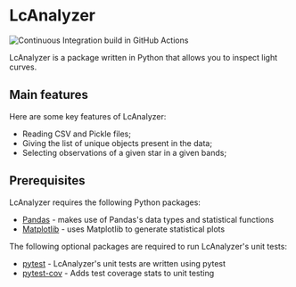 # LcAnalyzer
![Continuous Integration build in GitHub Actions](https://github.com/nsabrams/InterPython_Workshop_Example/workflows/CI/main.yml/badge.svg?branch=main)

LcAnalyzer is a package written in Python that allows you to inspect light curves.

## Main features
Here are some key features of LcAnalyzer:

- Reading CSV and Pickle files;
- Giving the list of unique objects present in the data;
- Selecting observations of a given star in a given bands;

## Prerequisites
LcAnalyzer requires the following Python packages:

- [Pandas](https://pandas.pydata.org/) - makes use of Pandas's data types and statistical functions
- [Matplotlib](https://matplotlib.org/stable/index.html) - uses Matplotlib to generate statistical plots

The following optional packages are required to run LcAnalyzer's unit tests:

- [pytest](https://docs.pytest.org/en/stable/) - LcAnalyzer's unit tests are written using pytest
- [pytest-cov](https://pypi.org/project/pytest-cov/) - Adds test coverage stats to unit testing

